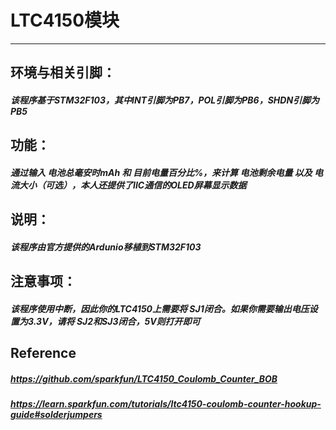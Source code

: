 # LTC4150模块
---
## 环境与相关引脚：
##### 该程序基于*STM32F103*，其中INT引脚为PB7，POL引脚为PB6，SHDN引脚为PB5
## 功能：
##### 通过输入 电池总毫安时mAh 和 目前电量百分比%，来计算 电池剩余电量 以及 电流大小（可选），本人还提供了IIC通信的OLED屏幕显示数据
## 说明：
##### 该程序由官方提供的Ardunio移植到STM32F103
## 注意事项：
##### 该程序使用中断，因此你的LTC4150上需要将 *SJ1闭合*。如果你需要输出电压设置为3.3V，请将 *SJ2和SJ3闭合*，5V则打开即可
####
####
## Reference
##### https://github.com/sparkfun/LTC4150_Coulomb_Counter_BOB
##### https://learn.sparkfun.com/tutorials/ltc4150-coulomb-counter-hookup-guide#solderjumpers
